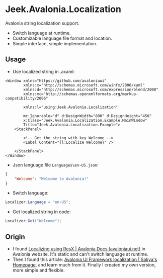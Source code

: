 # Jeek.Avalonia.Localization
Avalonia string localization support.

- Switch language at runtime.
- Customizable language file format and location.
- Simple interface, simple implementation.

## Usage

- Use localized string in .axaml: 

```xaml
<Window xmlns="https://github.com/avaloniaui"
        xmlns:x="http://schemas.microsoft.com/winfx/2006/xaml"
        xmlns:d="http://schemas.microsoft.com/expression/blend/2008"
        xmlns:mc="http://schemas.openxmlformats.org/markup-compatibility/2006"
        
        xmlns:l="using:Jeek.Avalonia.Localization"

        mc:Ignorable="d" d:DesignWidth="800" d:DesignHeight="450"
        x:Class="Jeek.Avalonia.Localization.Example.MainWindow"
        Title="Jeek.Avalonia.Localization.Example">
    <StackPanel>
        
        <!-- Get the string with key Welcome -->
        <Label Content="{l:Localize Welcome}" />
        
    </StackPanel>
</Window>
```

- Json language file `Languages\en-US.json`:

```json
{
    "Welcome": "Welcome to Avalonia!"
}
```

- Switch language:

```c#
Localizer.Language = "en-US";
```

- Get localized string in code:

```c#
Localizer.Get("Welcome");
```

## Origin

- I found [Localizing using ResX | Avalonia Docs (avaloniaui.net)](https://docs.avaloniaui.net/docs/guides/implementation-guides/localizing) in Avalonia website. It's static and can't switch language at runtime.
- Then I found this article: [Avalonia UI Framework localization | Sakya's Homepage](https://www.sakya.it/wordpress/avalonia-ui-framework-localization/), and learn much from it. Finally I created my own version, more simple and flexible.
